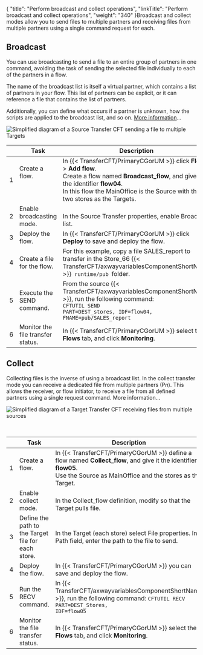{
    "title": "Perform broadcast and collect operations",
    "linkTitle": "Perform broadcast and collect operations",
    "weight": "340"
}Broadcast and collect modes allow you to send files to multiple partners and receiving files from multiple partners using a single command request for each.

Broadcast
---------

You can use broadcasting to send a file to an entire group of partners in one command, avoiding the task of sending the selected file individually to each of the partners in a flow.

The name of the broadcast list is itself a virtual partner, which contains a list of partners in your flow. This list of partners can be explicit, or it can reference a file that contains the list of partners.

Additionally, you can define what occurs if a partner is unknown, how the scripts are applied to the broadcast list, and so on. [More information](../../../../../concepts/transfer_command_overview/broadcast_collect)...

![Simplified diagram of a Source Transfer CFT sending a file to multiple Targets](/Images/TransferCFT/Broadcast_w_cg.png)


|   |  Task  | Description  | Details  |
| --- | --- | --- | --- |
| 1<br/>  | Create a flow.<br/> <br/> <br />  | In {{< TransferCFT/PrimaryCGorUM  >}} click ****Flows**** &gt; ****Add flow****.<br/> Create a flow named ****Broadcast_flow****, and give it the identifier ****flow04****.<br/> In this flow the MainOffice is the Source with the two stores as the Targets. | <a href="../intro_cg_task_catalog/t_defineflow_broadcast">![](/Images/TransferCFT/mapArrow.png)</a>  |
| 2<br/>  | Enable broadcasting mode.<br/>  |  <br/> In the Source Transfer properties, enable Broadcast list.<br/>  | <a href="../intro_cg_task_catalog/t_defineflow_broadcast#enable_broadcast_cg">![](/Images/TransferCFT/mapArrow.png)</a>  |
| 3<br/>  | Deploy the flow.<br/>  | In {{< TransferCFT/PrimaryCGorUM  >}} click ****Deploy**** to save and deploy the flow.<br/>  | <a href="../intro_cg_task_catalog/t_savedeployflow">![](/Images/TransferCFT/mapArrow.png)</a>  |
| 4<br/>  | Create a file for the flow.<br/>  | For this example, copy a file SALES_report to transfer in the Store_66 {{< TransferCFT/axwayvariablesComponentShortName  >}}<code> runtime/pub </code>folder.<br/>  |   |
| 5<br/>  | Execute the SEND command.<br/>  | From the source {{< TransferCFT/axwayvariablesComponentShortName  >}}, run the following command:<br/> <code>CFTUTIL SEND PART=DEST_stores, IDF=flow04, FNAME=pub/SALES_report</code><br/>  | <a href="../../../../../c_intro_userinterfaces/about_cftutil">![](/Images/TransferCFT/mapArrow.png)</a>  |
| 6  | Monitor the file transfer status.  | In {{< TransferCFT/PrimaryCGorUM  >}} select the ****Flows**** tab, and click ****Monitoring****.  | <a href="../intro_cg_task_catalog/c_flow_monitoring">![](/Images/TransferCFT/mapArrow.png)</a>  |


Collect
-------

Collecting files is the inverse of using a broadcast list. In the collect transfer mode you can receive a dedicated file from multiple partners (P*n*). This allows the receiver, or flow initiator, to receive a file from all defined partners using a single request command. More information...

![Simplified diagram of a Target Transfer CFT receiving files from multiple sources](/Images/TransferCFT/TransferCFT_Collect_w_CG.png)

 


|   | Task  | Description  | Details  |
| --- | --- | --- | --- |
| 1<br/>  | Create a flow.<br/> <br />  | In {{< TransferCFT/PrimaryCGorUM  >}} define a flow named ****Collect_flow****, and give it the identifier ****flow05****.<br/> Use the Source as MainOffice and the stores as the Target.<br />  | <a href="../intro_cg_task_catalog/t_define_simpleflow">![](/Images/TransferCFT/mapArrow.png)</a>  |
| 2<br/>  | Enable collect mode.<br/>  |  <br/> In the Collect_flow definition, modify so that the Target pulls file.<br/>  | <a href="../intro_cg_task_catalog/t_defineflow_collect">![](/Images/TransferCFT/mapArrow.png)</a>  |
| 3<br/>  | Define the path to the Target file for each store.  | In the Target (each store) select File properties. In Path field, enter the path to the file to send.<br/>  | <a href="../intro_cg_task_catalog/t_collect_target_properties">![](/Images/TransferCFT/mapArrow.png)</a>  |
| 4<br/>  | Deploy the flow.<br/>  | In {{< TransferCFT/PrimaryCGorUM  >}} you can save and deploy the flow.<br/>  | <a href="../intro_cg_task_catalog/t_savedeployflow">![](/Images/TransferCFT/mapArrow.png)</a>  |
| 5<br/>  | Run the RECV command.<br/>  | In {{< TransferCFT/axwayvariablesComponentShortName  >}}, run the following command: <code></code><code>CFTUTIL RECV PART=DEST_Stores, IDF=flow05</code>  | <a href="../../../../../c_intro_userinterfaces/about_cftutil">![](/Images/TransferCFT/mapArrow.png)</a>  |
| 6<br/>  | Monitor the file transfer status.<br/>  | In {{< TransferCFT/PrimaryCGorUM  >}} select the ****Flows**** tab, and click ****Monitoring****. | <a href="../intro_cg_task_catalog/c_flow_monitoring">![](/Images/TransferCFT/mapArrow.png)</a>  |

